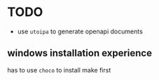 # TODO

* use `utoipa` to generate openapi documents

## windows installation experience

has to use `choco` to install make first
